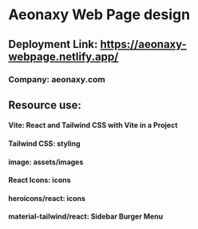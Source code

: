 # Aeonaxy Web Page design

## Deployment Link: https://aeonaxy-webpage.netlify.app/

### Company: aeonaxy.com

## Resource use:

#### Vite: React and Tailwind CSS with Vite in a Project
#### Tailwind CSS: styling
#### image: assets/images
#### React Icons: icons
#### heroicons/react: icons
#### material-tailwind/react: Sidebar Burger Menu
